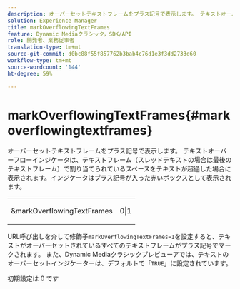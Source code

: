 ```yaml
---
description: オーバーセットテキストフレームをプラス記号で表示します。 テキストオーバーフローインジケータは、テキストフレーム（スレッドテキストの場合は最後のテキストフレーム）で割り当てられているスペースをテキストが超過した場合に表示されます。インジケータはプラス記号が入った赤いボックスとして表示されます。
solution: Experience Manager
title: markOverflowingTextFrames
feature: Dynamic Mediaクラシック，SDK/API
role: 開発者、業務従事者
translation-type: tm+mt
source-git-commit: d0bc88f55f857762b3bab4c76d1e3f3dd2733d60
workflow-type: tm+mt
source-wordcount: '144'
ht-degree: 59%

---
```



# markOverflowingTextFrames{#markoverflowingtextframes}

オーバーセットテキストフレームをプラス記号で表示します。 テキストオーバーフローインジケータは、テキストフレーム（スレッドテキストの場合は最後のテキストフレーム）で割り当てられているスペースをテキストが超過した場合に表示されます。インジケータはプラス記号が入った赤いボックスとして表示されます。

<table id="simpletable_F17FD29EB52043BF9000923ED5195A26"> 
 <tr class="strow"> 
  <td class="stentry"> <p><span class="codeph"> &amp;markOverflowingTextFrames</span> </p> </td> 
  <td class="stentry"> <p>0|1 </p></td> 
 </tr> 
</table>

URL呼び出しを介して修飾子`markOverflowingTextFrames=1`を設定すると、テキストがオーバーセットされているすべてのテキストフレームがプラス記号でマークされます。 また、Dynamic Mediaクラシックプレビューアでは、テキストのオーバーセットインジケーターは、デフォルトで「`TRUE`」に設定されています。

初期設定は 0 です
